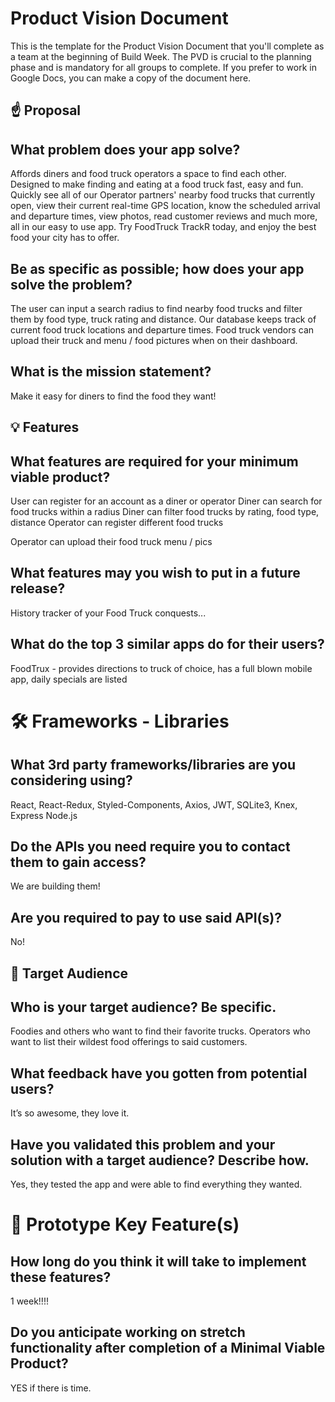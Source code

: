 # Product Vision Document

This is the template for the Product Vision Document that you'll complete as a team at the beginning of Build Week. The PVD is crucial to the planning phase and is mandatory for all groups to complete.
If you prefer to work in Google Docs, you can make a copy of the document here.
## ☝️ Proposal

## What problem does your app solve?
Affords diners and food truck operators a space to find each other. Designed to make finding and eating at a food truck fast, easy and fun. Quickly see all of our Operator partners' nearby food trucks that currently open, view their current real-time GPS location, know the scheduled arrival and departure times, view photos, read customer reviews and much more, all in our easy to use app. Try FoodTruck TrackR today, and enjoy the best food your city has to offer.

## Be as specific as possible; how does your app solve the problem?
The user can input a search radius to find nearby food trucks and filter them by food type, truck rating and distance. Our database keeps track of current food truck locations and departure times. 
Food truck vendors can upload their truck and menu / food pictures when on their dashboard. 

## What is the mission statement?
Make it easy for diners to find the food they want!

## 💡 Features

## What features are required for your minimum viable product?	

User can register for an account as a diner or operator 	Diner can search for food trucks within a radius 	Diner can filter food trucks by rating, food type, distance 	Operator can register different food trucks

Operator can upload their food truck menu / pics

## What features may you wish to put in a future release?
History tracker of your Food Truck conquests...

## What do the top 3 similar apps do for their users?
FoodTrux - provides directions to truck of choice, has a full blown mobile app, daily specials are listed

# 🛠 Frameworks - Libraries

## What 3rd party frameworks/libraries are you considering using?
React, React-Redux, Styled-Components, Axios, JWT, SQLite3, Knex, Express Node.js

## Do the APIs you need require you to contact them to gain access?
 We are building them!

## Are you required to pay to use said API(s)?
No!

## 🎯 Target Audience

## Who is your target audience? Be specific.
Foodies and others who want to find their favorite trucks. Operators who want to list their wildest food offerings to said customers. 

## What feedback have you gotten from potential users?
It’s so awesome, they love it.

## Have you validated this problem and your solution with a target audience? Describe how.
Yes, they tested the app and were able to find everything they wanted.

# 🔑 Prototype Key Feature(s)

## How long do you think it will take to implement these features?
1 week!!!!

## Do you anticipate working on stretch functionality after completion of a Minimal Viable Product?
YES if there is time.
